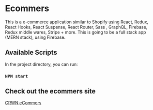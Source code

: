 # Ecommers

This is a e-commerce application similar to Shopify using React, Redux, React Hooks, React Suspense, React Router, Sass , GraphQL, Firebase, Redux middle wares, Stripe + more. This is going to be a full stack app (MERN stack), using Firebase.

## Available Scripts

In the project directory, you can run:

### `NPM start`

## Check out the ecommers site
[CRWN eCommers ](https://react-ecommers.herokuapp.com/)